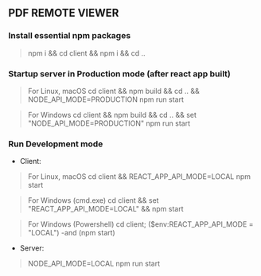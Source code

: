 ## PDF REMOTE VIEWER

### Install essential npm packages

> npm i && cd client && npm i && cd ..

### Startup server in Production mode (after react app built)

> For Linux, macOS
> cd client && npm build && cd .. && NODE_API_MODE=PRODUCTION npm run start

> For Windows
> cd client && npm build && cd .. && set "NODE_API_MODE=PRODUCTION" npm run start


### Run Development mode

* Client:
> For Linux, macOS
> cd client && REACT_APP_API_MODE=LOCAL npm start

> For Windows (cmd.exe)
> cd client && set "REACT_APP_API_MODE=LOCAL" && npm start

> For Windows (Powershell)
> cd client; ($env:REACT_APP_API_MODE = "LOCAL") -and (npm start)


* Server:
> NODE_API_MODE=LOCAL npm run start

